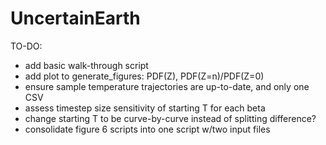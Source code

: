# UncertainEarth

TO-DO:
* add basic walk-through script
* add plot to generate_figures: PDF(Z), PDF(Z=n)/PDF(Z=0)
* ensure sample temperature trajectories are up-to-date, and only one CSV
* assess timestep size sensitivity of starting T for each beta
* change starting T to be curve-by-curve instead of splitting difference?
* consolidate figure 6 scripts into one script w/two input files

